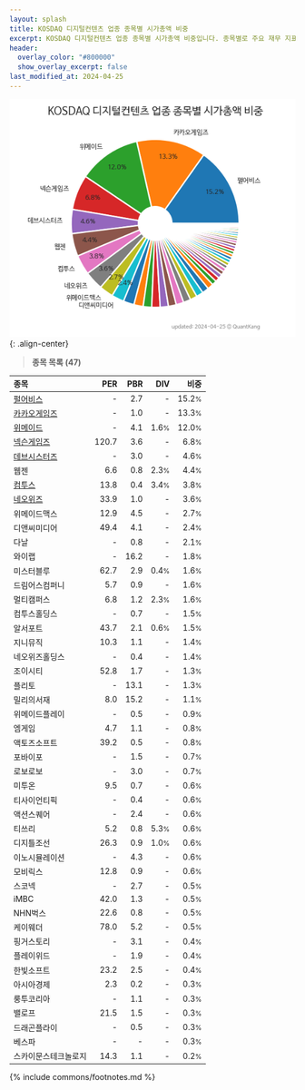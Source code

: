 ```yaml
---
layout: splash
title: KOSDAQ 디지털컨텐츠 업종 종목별 시가총액 비중
excerpt: KOSDAQ 디지털컨텐츠 업종 종목별 시가총액 비중입니다. 종목별로 주요 재무 지표를 함께 표시합니다.
header:
  overlay_color: "#800000"
  show_overlay_excerpt: false
last_modified_at: 2024-04-25
---
```



![KOSDAQ 디지털컨텐츠 업종 종목별 시가총액 비중](/stats/sector/images/kosdaq_업종_디지털컨텐츠_종목.png){: .align-center}


> **종목 목록 (47)**<a id="list"></a>

| **종목** | **PER** | **PBR** | **DIV** | **비중** |
| :------- | ------: | ------: | ------: | -------: |
| [펄어비스](/263750/) | - | 2.7 | - | 15.2<small>%</small> |
| [카카오게임즈](/293490/) | - | 1.0 | - | 13.3<small>%</small> |
| [위메이드](/112040/) | - | 4.1 | 1.6<small>%</small> | 12.0<small>%</small> |
| [넥슨게임즈](/225570/) | 120.7 | 3.6 | - | 6.8<small>%</small> |
| [데브시스터즈](/194480/) | - | 3.0 | - | 4.6<small>%</small> |
| 웹젠 | 6.6 | 0.8 | 2.3<small>%</small> | 4.4<small>%</small> |
| [컴투스](/078340/) | 13.8 | 0.4 | 3.4<small>%</small> | 3.8<small>%</small> |
| [네오위즈](/095660/) | 33.9 | 1.0 | - | 3.6<small>%</small> |
| 위메이드맥스 | 12.9 | 4.5 | - | 2.7<small>%</small> |
| 디앤씨미디어 | 49.4 | 4.1 | - | 2.4<small>%</small> |
| 다날 | - | 0.8 | - | 2.1<small>%</small> |
| 와이랩 | - | 16.2 | - | 1.8<small>%</small> |
| 미스터블루 | 62.7 | 2.9 | 0.4<small>%</small> | 1.6<small>%</small> |
| 드림어스컴퍼니 | 5.7 | 0.9 | - | 1.6<small>%</small> |
| 멀티캠퍼스 | 6.8 | 1.2 | 2.3<small>%</small> | 1.6<small>%</small> |
| 컴투스홀딩스 | - | 0.7 | - | 1.5<small>%</small> |
| 알서포트 | 43.7 | 2.1 | 0.6<small>%</small> | 1.5<small>%</small> |
| 지니뮤직 | 10.3 | 1.1 | - | 1.4<small>%</small> |
| 네오위즈홀딩스 | - | 0.4 | - | 1.4<small>%</small> |
| 조이시티 | 52.8 | 1.7 | - | 1.3<small>%</small> |
| 플리토 | - | 13.1 | - | 1.3<small>%</small> |
| 밀리의서재 | 8.0 | 15.2 | - | 1.1<small>%</small> |
| 위메이드플레이 | - | 0.5 | - | 0.9<small>%</small> |
| 엠게임 | 4.7 | 1.1 | - | 0.8<small>%</small> |
| 액토즈소프트 | 39.2 | 0.5 | - | 0.8<small>%</small> |
| 포바이포 | - | 1.5 | - | 0.7<small>%</small> |
| 로보로보 | - | 3.0 | - | 0.7<small>%</small> |
| 미투온 | 9.5 | 0.7 | - | 0.6<small>%</small> |
| 티사이언티픽 | - | 0.4 | - | 0.6<small>%</small> |
| 액션스퀘어 | - | 2.4 | - | 0.6<small>%</small> |
| 티쓰리 | 5.2 | 0.8 | 5.3<small>%</small> | 0.6<small>%</small> |
| 디지틀조선 | 26.3 | 0.9 | 1.0<small>%</small> | 0.6<small>%</small> |
| 이노시뮬레이션 | - | 4.3 | - | 0.6<small>%</small> |
| 모비릭스 | 12.8 | 0.9 | - | 0.6<small>%</small> |
| 스코넥 | - | 2.7 | - | 0.5<small>%</small> |
| iMBC | 42.0 | 1.3 | - | 0.5<small>%</small> |
| NHN벅스 | 22.6 | 0.8 | - | 0.5<small>%</small> |
| 케이웨더 | 78.0 | 5.2 | - | 0.5<small>%</small> |
| 핑거스토리 | - | 3.1 | - | 0.4<small>%</small> |
| 플레이위드 | - | 1.9 | - | 0.4<small>%</small> |
| 한빛소프트 | 23.2 | 2.5 | - | 0.4<small>%</small> |
| 아시아경제 | 2.3 | 0.2 | - | 0.3<small>%</small> |
| 룽투코리아 | - | 1.1 | - | 0.3<small>%</small> |
| 밸로프 | 21.5 | 1.5 | - | 0.3<small>%</small> |
| 드래곤플라이 | - | 0.5 | - | 0.3<small>%</small> |
| 베스파 | - | - | - | 0.3<small>%</small> |
| 스카이문스테크놀로지 | 14.3 | 1.1 | - | 0.2<small>%</small> |

{% include commons/footnotes.md %}